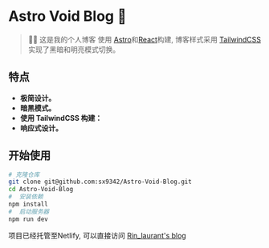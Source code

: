 
# Astro Void Blog 🚀

> 🧑‍🚀 这是我的个人博客 使用 [Astro](https://astro.build/)和[React](https://react.dev/)构建, 博客样式采用 [TailwindCSS](https://tailwindcss.com/) 实现了黑暗和明亮模式切换。

## 特点

- **极简设计。**
- **暗黑模式。**
- **使用 TailwindCSS 构建：**
- **响应式设计。**


## 开始使用

```bash
# 克隆仓库
git clone git@github.com:sx9342/Astro-Void-Blog.git
cd Astro-Void-Blog
#  安装依赖
npm install
#  启动服务器
npm run dev
```
项目已经托管至Netlify, 可以直接访问 [Rin_laurant's blog](https://rinlaurant.netlify.app/)
